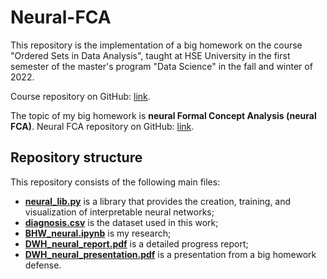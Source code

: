 # Neural-FCA

This repository is the implementation of a big homework on the course "Ordered Sets in Data Analysis", taught at HSE University in the first semester of the master's program "Data Science" in the fall and winter of 2022.

Course repository on GitHub: [link](https://github.com/EgorDudyrev/OSDA_course).

The topic of my big homework is **neural Formal Concept Analysis (neural FCA)**. Neural FCA repository on GitHub: [link](https://github.com/EgorDudyrev/OSDA_course/tree/Autumn_2022/neural_fca).

## Repository structure

This repository consists of the following main files:
* [**neural_lib.py**](https://github.com/thecrazymage/Neural-FCA/blob/main/source/neural_lib.py) is a library that provides the creation, training, and visualization of interpretable neural networks;
* [**diagnosis.csv**](https://github.com/thecrazymage/Neural-FCA/blob/main/dataset/diagnosis.csv) is the dataset used in this work;
* [**BHW_neural.ipynb**](https://github.com/thecrazymage/Neural-FCA/blob/main/source/BHW_neural.ipynb) is my research;
* [**DWH_neural_report.pdf**](https://github.com/thecrazymage/Neural-FCA/blob/main/docs/DWH_neural_report.pdf) is a detailed progress report;
* [**DWH_neural_presentation.pdf**](https://github.com/thecrazymage/Neural-FCA/blob/main/docs/DWH_neural_presentation.pdf) is a presentation from a big homework defense.
